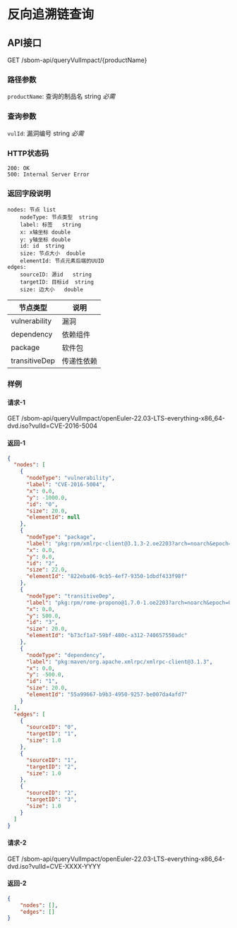<!--
project: "SBOM Service"
title: 漏洞影响范围查询
date: 2022-10-26
maintainer: huanceng
comment: ""
-->

# 反向追溯链查询

## API接口

GET /sbom-api/queryVulImpact/{productName}

### 路径参数

`productName`: 查询的制品名    string      *必需*

### 查询参数

`vulId`: 漏洞编号 string      *必需*

### HTTP状态码

```text
200: OK
500: Internal Server Error
```

### 返回字段说明

```text
nodes: 节点 list
    nodeType: 节点类型  string
    label: 标签   string
    x: x轴坐标 double
    y: y轴坐标 double
    id: id  string
    size: 节点大小  double
    elementId: 节点元素后端的UUID
edges:
    sourceID: 源id   string
    targetID: 目标id  string
    size: 边大小   double
```

| 节点类型      | 说明       |
| ------------- | ---------- |
| vulnerability | 漏洞       |
| dependency    | 依赖组件   |
| package       | 软件包     |
| transitiveDep | 传递性依赖 |

### 样例

#### 请求-1

GET /sbom-api/queryVulImpact/openEuler-22.03-LTS-everything-x86_64-dvd.iso?vulId=CVE-2016-5004

#### 返回-1

```json
{
  "nodes": [
    {
      "nodeType": "vulnerability",
      "label": "CVE-2016-5004",
      "x": 0.0,
      "y": -1000.0,
      "id": "0",
      "size": 20.0,
      "elementId": null
    },
    {
      "nodeType": "package",
      "label": "pkg:rpm/xmlrpc-client@3.1.3-2.oe2203?arch=noarch&epoch=1&upstream=xmlrpc-3.1.3-2.oe2203.src.rpm",
      "x": 0.0,
      "y": 0.0,
      "id": "2",
      "size": 22.0,
      "elementId": "822eba06-9cb5-4ef7-9350-1dbdf433f98f"
    },
    {
      "nodeType": "transitiveDep",
      "label": "pkg:rpm/rome-propono@1.7.0-1.oe2203?arch=noarch&epoch=0&upstream=rome-1.7.0-1.oe2203.src.rpm",
      "x": 0.0,
      "y": 500.0,
      "id": "3",
      "size": 20.0,
      "elementId": "b73cf1a7-59bf-480c-a312-740657550adc"
    },
    {
      "nodeType": "dependency",
      "label": "pkg:maven/org.apache.xmlrpc/xmlrpc-client@3.1.3",
      "x": 0.0,
      "y": -500.0,
      "id": "1",
      "size": 20.0,
      "elementId": "55a99667-b9b3-4950-9257-be007da4afd7"
    }
  ],
  "edges": [
    {
      "sourceID": "0",
      "targetID": "1",
      "size": 1.0
    },
    {
      "sourceID": "1",
      "targetID": "2",
      "size": 1.0
    },
    {
      "sourceID": "2",
      "targetID": "3",
      "size": 1.0
    }
  ]
}
```

#### 请求-2

GET /sbom-api/queryVulImpact/openEuler-22.03-LTS-everything-x86_64-dvd.iso?vulId=CVE-XXXX-YYYY

#### 返回-2

```json
{
    "nodes": [],
    "edges": []
}
```
